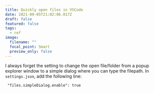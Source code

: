 ```yaml
---
title: Quickly open files in VSCode
date: 2021-09-05T21:02:06.017Z
draft: false
featured: false
tags:
  - ref
image:
  filename: ""
  focal_point: Smart
  preview_only: false
---
```

I always forget the setting to change the open file/folder from a popup explorer window to a simple dialog where you can type the filepath. In `settings.json`, add the following line:

` "files.simpleDialog.enable": true`